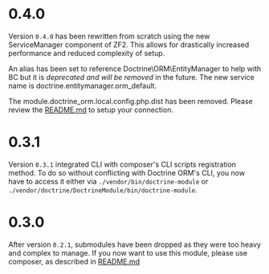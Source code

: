 # 0.4.0
Version `0.4.0` has been rewritten from scratch using the new ServiceManager component of ZF2. This allows for
drastically increased performance and reduced complexity of setup.

An alias has been set to reference Doctrine\ORM\EntityManager to help with BC but it is *deprecated and will be removed*
in the future. The new service name is doctrine.entitymanager.orm_default.

The module.doctrine_orm.local.config.php.dist has been removed. Please review the
[README.md](http://www.github.com/doctrine/DoctrineORMModule/tree/master/README.md) to setup your connection.

# 0.3.1
Version `0.3.1` integrated CLI with composer's CLI scripts registration method. To do so without conflicting with
Doctrine ORM's CLI, you now have to access it either via `./vendor/bin/doctrine-module` or
`./vendor/doctrine/DoctrineModule/bin/doctrine-module`.

# 0.3.0
After version `0.2.1`, submodules have been dropped as they were too heavy and complex to manage. If you now want to use
this module, please use composer, as described in
[README.md](http://www.github.com/doctrine/DoctrineORMModule/tree/master/README.md)